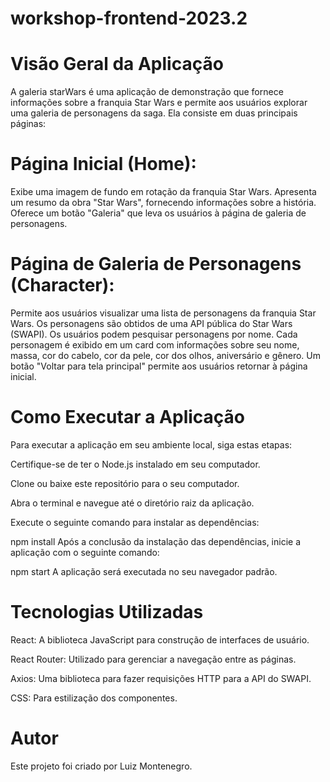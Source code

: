 # workshop-frontend-2023.2
# Visão Geral da Aplicação
A galeria starWars é uma aplicação de demonstração que fornece informações sobre a franquia Star Wars e permite aos usuários explorar uma galeria de personagens da saga. Ela consiste em duas principais páginas:

# Página Inicial (Home):

Exibe uma imagem de fundo em rotação da franquia Star Wars.
Apresenta um resumo da obra "Star Wars", fornecendo informações sobre a história.
Oferece um botão "Galeria" que leva os usuários à página de galeria de personagens.
# Página de Galeria de Personagens (Character):

Permite aos usuários visualizar uma lista de personagens da franquia Star Wars.
Os personagens são obtidos de uma API pública do Star Wars (SWAPI).
Os usuários podem pesquisar personagens por nome.
Cada personagem é exibido em um card com informações sobre seu nome, massa, cor do cabelo, cor da pele, cor dos olhos, aniversário e gênero.
Um botão "Voltar para tela principal" permite aos usuários retornar à página inicial.
# Como Executar a Aplicação
Para executar a aplicação em seu ambiente local, siga estas etapas:

Certifique-se de ter o Node.js instalado em seu computador.

Clone ou baixe este repositório para o seu computador.

Abra o terminal e navegue até o diretório raiz da aplicação.

Execute o seguinte comando para instalar as dependências:

npm install
Após a conclusão da instalação das dependências, inicie a aplicação com o seguinte comando:

npm start
A aplicação será executada no seu navegador padrão.

# Tecnologias Utilizadas
React: A biblioteca JavaScript para construção de interfaces de usuário.

React Router: Utilizado para gerenciar a navegação entre as páginas.

Axios: Uma biblioteca para fazer requisições HTTP para a API do SWAPI.

CSS: Para estilização dos componentes.
# Autor
Este projeto foi criado por Luiz Montenegro.
